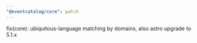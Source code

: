 ```yaml
---
"@eventcatalog/core": patch
---
```


fix(core): ubiquitous-language matching by domains, also astro upgrade to 5.1.x
